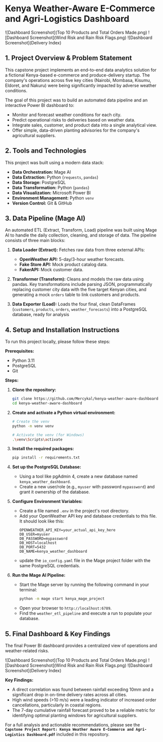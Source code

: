 
# Kenya Weather-Aware E-Commerce and Agri-Logistics Dashboard

![Dashboard Screenshot](Top 10 Products and Total Orders Made.png)
![Dashboard Screenshot](Wind Risk and Rain Risk Flags.png)
![Dashboard Screenshot](Delivery Index)

## 1. Project Overview & Problem Statement

This capstone project implements an end-to-end data analytics solution for a fictional Kenya-based e-commerce and produce-delivery startup. The company's operations across five key cities (Nairobi, Mombasa, Kisumu, Eldoret, and Nakuru) were being significantly impacted by adverse weather conditions.

The goal of this project was to build an automated data pipeline and an interactive Power BI dashboard to:
- Monitor and forecast weather conditions for each city.
- Predict operational risks to deliveries based on weather data.
- Integrate sales, customer, and product data into a single analytical view.
- Offer simple, data-driven planting advisories for the company's agricultural suppliers.


## 2. Tools and Technologies

This project was built using a modern data stack:

- **Data Orchestration:** Mage AI
- **Data Extraction:** Python (`requests`, `pandas`)
- **Data Storage:** PostgreSQL
- **Data Transformation:** Python (`pandas`)
- **Data Visualization:** Microsoft Power BI
- **Environment Management:** Python `venv`
- **Version Control:** Git & GitHub


## 3. Data Pipeline (Mage AI)

An automated ETL (Extract, Transform, Load) pipeline was built using Mage AI to handle the daily collection, cleaning, and storage of data. The pipeline consists of three main blocks:

1.  **Data Loader (Extract):** Fetches raw data from three external APIs:
    - **OpenWeather API:** 5-day/3-hour weather forecasts.
    - **Fake Store API:** Mock product catalog data.
    - **FakerAPI:** Mock customer data.

2.  **Transformer (Transform):** Cleans and models the raw data using pandas. Key transformations include parsing JSON, programmatically replacing customer city data with the five target Kenyan cities, and generating a mock `orders` table to link customers and products.

3.  **Data Exporter (Load):** Loads the four final, clean DataFrames (`customers`, `products`, `orders`, `weather_forecasts`) into a PostgreSQL database, ready for analysis

## 4. Setup and Installation Instructions

To run this project locally, please follow these steps:

**Prerequisites:**
- Python 3.11
- PostgreSQL
- Git

**Steps:**

1.  **Clone the repository:**
    ```bash
    git clone https://github.com/Mercykal/kenya-weather-aware-dashboard.git
    cd kenya-weather-aware-dashboard
    ```

2.  **Create and activate a Python virtual environment:**
    ```bash
    # Create the venv
    python -m venv venv

    # Activate the venv (for Windows)
    .\venv\Scripts\activate
    ```

3.  **Install the required packages:**
    ```bash
    pip install -r requirements.txt
    ```

4.  **Set up the PostgreSQL Database:**
    - Using a tool like pgAdmin 4, create a new database named `kenya_weather_dashboard`.
    - Create a new user/role (e.g., `myuser` with password `mypassword`) and grant it ownership of the database.

5.  **Configure Environment Variables:**
    - Create a file named `.env` in the project's root directory.
    - Add your OpenWeather API key and database credentials to this file. It should look like this:
      ```
      OPENWEATHER_API_KEY=your_actual_api_key_here
      DB_USER=myuser
      DB_PASSWORD=mypassword
      DB_HOST=localhost
      DB_PORT=5432
      DB_NAME=kenya_weather_dashboard
      ```
    - update the `io_config.yaml` file in the Mage project folder with the same PostgreSQL credentials.

6.  **Run the Mage AI Pipeline:**
    - Start the Mage server by running the following command in your terminal:
      ```bash
      python -m mage start kenya_mage_project
      ```
    - Open your browser to `http://localhost:6789`.
    - Find the `weather_etl_pipeline` and execute a run to populate your database.


## 5. Final Dashboard & Key Findings

The final Power BI dashboard provides a centralized view of operations and weather-related risks.

![Dashboard Screenshot](Top 10 Products and Total Orders Made.png)
![Dashboard Screenshot](Wind Risk and Rain Risk Flags.png)
![Dashboard Screenshot](Delivery Index)

**Key Findings:**
- A direct correlation was found between rainfall exceeding 10mm and a significant drop in on-time delivery rates across all cities.
- High wind speeds (>10 m/s) were a leading indicator of increased order cancellations, particularly in coastal regions.
- The 7-day cumulative rainfall forecast proved to be a reliable metric for identifying optimal planting windows for agricultural suppliers.

For a full analysis and actionable recommendations, please see the **`Capstone Project Report: Kenya Weather Aware E-Commerce and Agri-Logistics Dashboard.pdf`** included in this repository.
